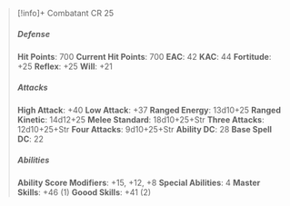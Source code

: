 > [!info]+ Combatant CR 25
> ##### Defense
> **Hit Points**: 700
> **Current Hit Points**: 700
> **EAC**: 42
> **KAC**: 44
> **Fortitude**: +25
> **Reflex**: +25
> **Will**: +21
> ##### Attacks
> **High Attack**: +40
> **Low Attack**: +37
> **Ranged Energy**: 13d10+25
> **Ranged Kinetic**: 14d12+25
> **Melee Standard**: 18d10+25+Str
> **Three Attacks**: 12d10+25+Str
> **Four Attacks**: 9d10+25+Str
> **Ability DC**: 28
> **Base Spell DC**: 22
> ##### Abilities
> **Ability Score Modifiers**: +15, +12, +8
> **Special Abilities**: 4
> **Master Skills**: +46 (1)
> **Goood Skills**: +41 (2)

